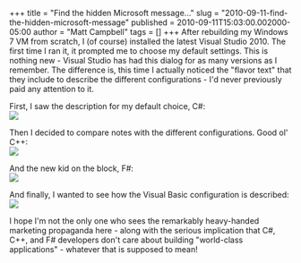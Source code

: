 +++
title = "Find the hidden Microsoft message..."
slug = "2010-09-11-find-the-hidden-microsoft-message"
published = 2010-09-11T15:03:00.002000-05:00
author = "Matt Campbell"
tags = []
+++
After rebuilding my Windows 7 VM from scratch, I (of course) installed
the latest Visual Studio 2010. The first time I ran it, it prompted me
to choose my default settings. This is nothing new - Visual Studio has
had this dialog for as many versions as I remember. The difference is,
this time I actually noticed the "flavor text" that they include to
describe the different configurations - I'd never previously paid any
attention to it.  
  
First, I saw the description for my default choice, C\#:  
[![](../images/thumbnails/2010-09-11-find-the-hidden-microsoft-message-csharp.PNG)](../images/2010-09-11-find-the-hidden-microsoft-message-csharp.PNG)  
  
Then I decided to compare notes with the different configurations. Good
ol' C++:  
[![](../images/thumbnails/2010-09-11-find-the-hidden-microsoft-message-cpp.PNG)](../images/2010-09-11-find-the-hidden-microsoft-message-cpp.PNG)  
  
And the new kid on the block, F\#:  
[![](../images/thumbnails/2010-09-11-find-the-hidden-microsoft-message-fsharp.PNG)](../images/2010-09-11-find-the-hidden-microsoft-message-fsharp.PNG)  
  
And finally, I wanted to see how the Visual Basic configuration is
described:  
[![](../images/thumbnails/2010-09-11-find-the-hidden-microsoft-message-vb.PNG)](../images/2010-09-11-find-the-hidden-microsoft-message-vb.PNG)  
  
I hope I'm not the only one who sees the remarkably heavy-handed
marketing propaganda here - along with the serious implication that C\#,
C++, and F\# developers don't care about building "world-class
applications" - whatever that is supposed to mean!
